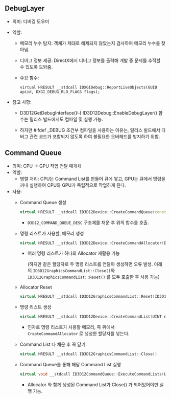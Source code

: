 ﻿## DebugLayer
- 의미: 디버깅 도우미

- 역할:

    - 메모리 누수 탐지:
        객체가 제대로 해제되지 않았는지 검사하여 메모리 누수를 찾아냄.

    - 디버그 정보 제공: 
        DirectX에서 디버그 정보를 출력해 개발 중 문제를 추적할 수 있도록 도와줌.

    - 주요 함수:


        ```virtual HRESULT __stdcall IDXGIDebug::ReportLiveObjects(GUID apiid, DXGI_DEBUG_RLO_FLAGS flags);```

- 참고 사항:

    - D3D12GetDebugInterface()나 ID3D12Debug::EnableDebugLayer() 함수는 릴리스 빌드에서도 컴파일 및 실행 가능.

    - 하지만 #ifdef _DEBUG 조건부 컴파일을 사용하는 이유는, 릴리스 빌드에서 디버그 관련 코드가 포함되지 않도록 하여 불필요한 오버헤드를 방지하기 위함.

## Command Queue

- 의미: CPU → GPU 작업 전달 매개체
- 역할:
    - 병렬 처리: CPU는 Command List를 만들어 큐에 쌓고, GPU는 큐에서 명령을 꺼내 실행하여 CPU와 GPU가 독립적으로 작업하게 된다.
- 사용:
    - Command Queue 생성
        
        ```cpp
        virtual HRESULT __stdcall ID3D12Device::CreateCommandQueue(const D3D12_COMMAND_QUEUE_DESC *pDesc, const IID &riid, void     **ppCommandQueue)
        ```
        
        - `D3D12_COMMAND_QUEUE_DESC` 구조체를 채운 후 위의 함수를 호출.
    - 명령 리스트가 사용할, 메모리 생성
        
        ```cpp
        virtual HRESULT __stdcall ID3D12Device::CreateCommandAllocator(D3D12_COMMAND_LIST_TYPE type, const IID &riid, void **    ppCommandAllocator)
        ```
        
        - 여러 명령 리스트가 하나의 Allocator 재활용 가능
            
            (하지만 같은 할당자로 두 명령 리스트를 연달아 생성하면 오류 발생.
            아래의 `ID3D12GraphicsCommandList::Close()`와 `ID3D12GraphicsCommandList::Reset()` 를 모두 호출한 후 사용 가능)
            
    - Allocator Reset
        
        ```cpp
        virtual HRESULT __stdcall ID3D12GraphicsCommandList::Reset(ID3D12CommandAllocator *pAllocator, ID3D12PipelineState *    pInitialState)
        ```
        
    - 명령 리스트 생성
        
        ```cpp
        virtual HRESULT __stdcall ID3D12Device::CreateCommandList(UINT nodeMask, D3D12_COMMAND_LIST_TYPE type,     ID3D12CommandAllocator *pCommandAllocator, ID3D12PipelineState *pInitialState, const IID &riid, void **    ppCommandList)
        ```
        
        - 인자로 명령 리스트가 사용할 메모리, 즉 위에서 `CreateCommandAllocator` 로 생성한 할당자를 넣는다.
    - Command List 다 채운 후 꼭 닫기.
        
        ```cpp
        virtual HRESULT __stdcall ID3D12GraphicsCommandList::Close()
        ```
        
    - Command Queue를 통해 해당 Command List 실행
        
        ```cpp
        virtual void __stdcall ID3D12CommandQueue::ExecuteCommandLists(UINT NumCommandLists, ID3D12CommandList *const *    ppCommandLists)
        ```
        
        - Allocator 와 함께 생성된 Command List가 Close() 가 되어있어야만 실행 가능.